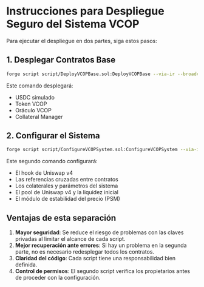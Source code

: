 # Instrucciones para Despliegue Seguro del Sistema VCOP

Para ejecutar el despliegue en dos partes, siga estos pasos:

## 1. Desplegar Contratos Base

```bash
forge script script/DeployVCOPBase.sol:DeployVCOPBase --via-ir --broadcast --fork-url https://sepolia.base.org
```

Este comando desplegará:
- USDC simulado
- Token VCOP
- Oráculo VCOP
- Collateral Manager

## 2. Configurar el Sistema

```bash
forge script script/ConfigureVCOPSystem.sol:ConfigureVCOPSystem --via-ir --broadcast --fork-url https://sepolia.base.org
```

Este segundo comando configurará:
- El hook de Uniswap v4
- Las referencias cruzadas entre contratos
- Los colaterales y parámetros del sistema
- El pool de Uniswap v4 y la liquidez inicial
- El módulo de estabilidad del precio (PSM)

## Ventajas de esta separación

1. **Mayor seguridad**: Se reduce el riesgo de problemas con las claves privadas al limitar el alcance de cada script.
2. **Mejor recuperación ante errores**: Si hay un problema en la segunda parte, no es necesario redesplegar todos los contratos.
3. **Claridad del código**: Cada script tiene una responsabilidad bien definida.
4. **Control de permisos**: El segundo script verifica los propietarios antes de proceder con la configuración. 